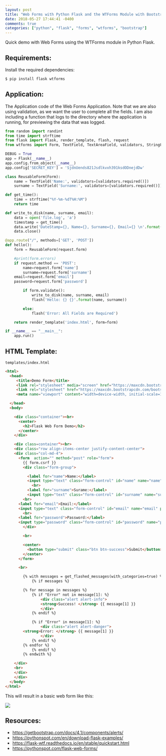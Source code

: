 ```yaml
---
layout: post
title: "Web Forms with Python Flask and the WTForms Module with Bootstrap"
date: 2018-05-27 17:44:41 -0400
comments: true
categories: ["python", "flask", "forms", "wtforms", "bootstrap"] 
---
```


Quick demo with Web Forms using the WTForms module in Python Flask.

## Requirements:

Install the required dependencies:

```bash
$ pip install flask wtforms
```

## Application:

The Application code of the Web Forms Application. Note that we are also using validation, as we want the user to complete all the fields. I am also including a function that logs to the directory where the application is running, for previewing the data that was logged.

```python app.py
from random import randint
from time import strftime
from flask import Flask, render_template, flash, request
from wtforms import Form, TextField, TextAreaField, validators, StringField, SubmitField

DEBUG = True
app = Flask(__name__)
app.config.from_object(__name__)
app.config['SECRET_KEY'] = 'SjdnUends821Jsdlkvxh391ksdODnejdDw'

class ReusableForm(Form):
    name = TextField('Name:', validators=[validators.required()])
    surname = TextField('Surname:', validators=[validators.required()])

def get_time():
    time = strftime("%Y-%m-%dT%H:%M")
    return time

def write_to_disk(name, surname, email):
    data = open('file.log', 'a')
    timestamp = get_time()
    data.write('DateStamp={}, Name={}, Surname={}, Email={} \n'.format(timestamp, name, surname, email))
    data.close()

@app.route("/", methods=['GET', 'POST'])
def hello():
    form = ReusableForm(request.form)

    #print(form.errors)
    if request.method == 'POST':
        name=request.form['name']
        surname=request.form['surname']
	email=request.form['email']
	password=request.form['password']

        if form.validate():
            write_to_disk(name, surname, email)
            flash('Hello: {} {}'.format(name, surname))

        else:
            flash('Error: All Fields are Required')

    return render_template('index.html', form=form)

if __name__ == "__main__":
    app.run()
```

## HTML Template:

`templates/index.html`

```html templates/index.html
<html>
  <head>
     <title>Demo Form</title>
     <link rel="stylesheet" media="screen" href="https://maxcdn.bootstrapcdn.com/bootstrap/4.0.0/css/bootstrap.min.css">
     <link rel="stylesheet" href="https://maxcdn.bootstrapcdn.com/bootstrap/3.3.7/css/bootstrap-theme.min.css">
     <meta name="viewport" content="width=device-width, initial-scale=1.0">

  </head>
  <body>

    <div class="container"><br>
      <center>
        <h2>Flask Web Form Demo</h2>
      </center>
    </div>

    <div class=container"><br>
    <div class="row align-items-center justify-content-center">
    <div class="col-md-4">
      <form  action="" method="post" role="form">
        {{ form.csrf }}
        <div class="form-group">

          <label for="name">Name:</label>
          <input type="text" class="form-control" id="name" name="name" placeholder="Name?">
            <br>
          <label for="surname">Surame:</label>
          <input type="text" class="form-control" id="surname" name="surname" placeholder="Surname?">
	    <br>
	  <label for="email">Email:</label>
	  <input type="text" class="form-control" id="email" name="email" placeholder="Your email address.">
	    <br>
	  <label for="password">Password:</label>
	  <input type="password" class="form-control" id="password" name="password" placeholder="Enter a password.">
        </div>

        <br>

        <center>
          <button type="submit" class="btn btn-success">Submit</button>
        </center>
      </form>

      <br>

        {% with messages = get_flashed_messages(with_categories=true) %}
            {% if messages %}

        {% for message in messages %}
            {% if "Error" not in message[1]: %}
                <div class="alert alert-info">
                <strong>Success! </strong> {{ message[1] }}
                </div>
            {% endif %}

            {% if "Error" in message[1]: %}
                <div class="alert alert-danger">
		<strong>Error: </strong> {{ message[1] }}
                </div>
            {% endif %}
        {% endfor %}
            {% endif %}
        {% endwith %}

    </div>
    <br>
    </div>
    </div>
  </body>
</html>
```

This will result in a basic web form like this:

![](https://i.snag.gy/3x98UV.jpg)

## Resources:

- https://getbootstrap.com/docs/4.1/components/alerts/
- https://pythonspot.com/en/download-flask-examples/
- https://flask-wtf.readthedocs.io/en/stable/quickstart.html
- https://pythonspot.com/flask-web-forms/
